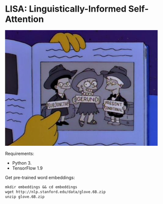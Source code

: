 # LISA: Linguistically-Informed Self-Attention

![](./lisa.jpg)

Requirements:
- Python 3.
- TensorFlow 1.9

Get pre-trained word embeddings:
```
mkdir embeddings && cd embeddings
wget http://nlp.stanford.edu/data/glove.6B.zip
unzip glove.6B.zip
```
